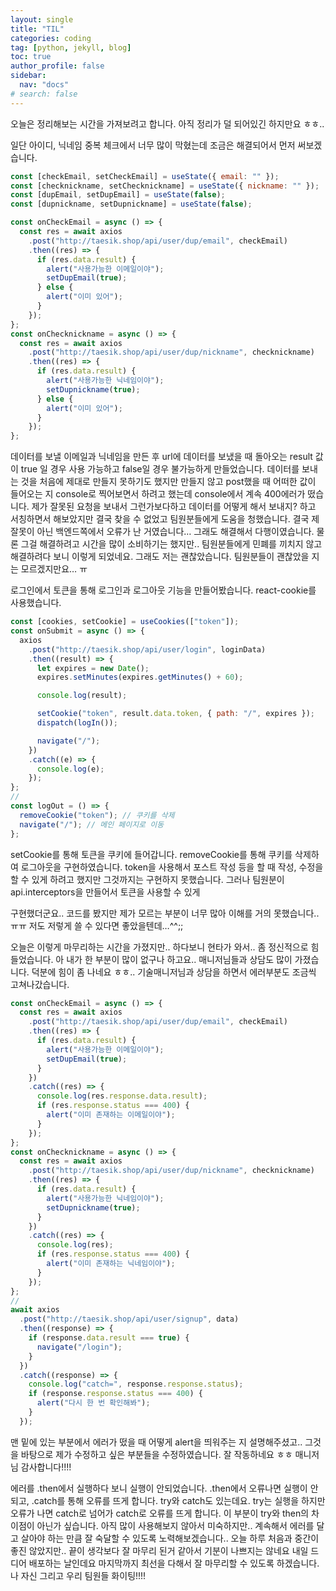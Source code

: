 ```yaml
---
layout: single
title: "TIL"
categories: coding
tag: [python, jekyll, blog]
toc: true
author_profile: false
sidebar:
  nav: "docs"
# search: false
---
```


오늘은 정리해보는 시간을 가져보려고 합니다. 아직 정리가 덜 되어있긴 하지만요 ㅎㅎ..

일단 아이디, 닉네임 중복 체크에서 너무 많이 막혔는데 조금은 해결되어서 먼저 써보겠습니다.

```jsx
const [checkEmail, setCheckEmail] = useState({ email: "" });
const [checknickname, setChecknickname] = useState({ nickname: "" });
const [dupEmail, setDupEmail] = useState(false);
const [dupnickname, setDupnickname] = useState(false);

const onCheckEmail = async () => {
  const res = await axios
    .post("http://taesik.shop/api/user/dup/email", checkEmail)
    .then((res) => {
      if (res.data.result) {
        alert("사용가능한 이메일이야");
        setDupEmail(true);
      } else {
        alert("이미 있어");
      }
    });
};
const onChecknickname = async () => {
  const res = await axios
    .post("http://taesik.shop/api/user/dup/nickname", checknickname)
    .then((res) => {
      if (res.data.result) {
        alert("사용가능한 닉네임이야");
        setDupnickname(true);
      } else {
        alert("이미 있어");
      }
    });
};
```

데이터를 보낼 이메일과 닉네임을 만든 후 url에 데이터를 보냈을 때 돌아오는 result 값이 true 일 경우 사용 가능하고 false일 경우 불가능하게 만들었습니다. 데이터를 보내는 것을 처음에 제대로 만들지 못하기도 했지만 만들지 않고 post했을 때 어떠한 값이 들어오는 지 console로 찍어보면서 하려고 했는데 console에서 계속 400에러가 떴습니다. 제가 잘못된 요청을 보내서 그런가보다하고 데이터를 어떻게 해서 보내지? 하고 서칭하면서 해보았지만 결국 찾을 수 없었고 팀원분들에게 도움을 청했습니다. 결국 제 잘못이 아닌 백엔드쪽에서 오류가 난 거였습니다… 그래도 해결해서 다행이였습니다. 물론 그걸 해결하려고 시간을 많이 소비하기는 했지만.. 팀원분들에게 민폐를 끼치지 않고 해결하려다 보니 이렇게 되었네요. 그래도 저는 괜찮았습니다. 팀원분들이 괜찮았을 지는 모르겠지만요… ㅠ

로그인에서 토큰을 통해 로그인과 로그아웃 기능을 만들어봤습니다. react-cookie를 사용했습니다.

```jsx
const [cookies, setCookie] = useCookies(["token"]);
const onSubmit = async () => {
  axios
    .post("http://taesik.shop/api/user/login", loginData)
    .then((result) => {
      let expires = new Date();
      expires.setMinutes(expires.getMinutes() + 60);

      console.log(result);

      setCookie("token", result.data.token, { path: "/", expires });
      dispatch(logIn());

      navigate("/");
    })
    .catch((e) => {
      console.log(e);
    });
};
//
const logOut = () => {
  removeCookie("token"); // 쿠키를 삭제
  navigate("/"); // 메인 페이지로 이동
};
```

setCookie를 통해 토큰을 쿠키에 들어갑니다. removeCookie를 통해 쿠키를 삭제하여 로그아웃을 구현하였습니다. token을 사용해서 포스트 작성 등을 할 때 작성, 수정을 할 수 있게 하려고 했지만 그것까지는 구현하지 못했습니다. 그러나 팀원분이 api.interceptors을 만들어서 토큰을 사용할 수 있게

구현했더군요.. 코드를 봤지만 제가 모르는 부분이 너무 많아 이해를 거의 못했습니다.. ㅠㅠ 저도 저렇게 쓸 수 있다면 좋았을텐데…^^;;

오늘은 이렇게 마무리하는 시간을 가졌지만.. 하다보니 현타가 와서.. 좀 정신적으로 힘들었습니다. 아 내가 한 부분이 많이 없구나 하고요.. 매니저님들과 상담도 많이 가졌습니다. 덕분에 힘이 좀 나네요 ㅎㅎ.. 기술매니저님과 상담을 하면서 에러부분도 조금씩 고쳐나갔습니다.

```jsx
const onCheckEmail = async () => {
  const res = await axios
    .post("http://taesik.shop/api/user/dup/email", checkEmail)
    .then((res) => {
      if (res.data.result) {
        alert("사용가능한 이메일이야");
        setDupEmail(true);
      }
    })
    .catch((res) => {
      console.log(res.response.data.result);
      if (res.response.status === 400) {
        alert("이미 존재하는 이메일이야");
      }
    });
};
const onChecknickname = async () => {
  const res = await axios
    .post("http://taesik.shop/api/user/dup/nickname", checknickname)
    .then((res) => {
      if (res.data.result) {
        alert("사용가능한 닉네임이야");
        setDupnickname(true);
      }
    })
    .catch((res) => {
      console.log(res);
      if (res.response.status === 400) {
        alert("이미 존재하는 닉네임이야");
      }
    });
};
//
await axios
  .post("http://taesik.shop/api/user/signup", data)
  .then((response) => {
    if (response.data.result === true) {
      navigate("/login");
    }
  })
  .catch((response) => {
    console.log("catch=", response.response.status);
    if (response.response.status === 400) {
      alert("다시 한 번 확인해봐");
    }
  });
```

맨 밑에 있는 부분에서 에러가 떴을 때 어떻게 alert을 띄워주는 지 설명해주셨고.. 그것을 바탕으로 제가 수정하고 싶은 부분들을 수정하였습니다. 잘 작동하네요 ㅎㅎ 매니저님 감사합니다!!!!

에러를 .then에서 실행하다 보니 실행이 안되었습니다. .then에서 오류나면 실행이 안되고, .catch를 통해 오류를 뜨게 합니다. try와 catch도 있는데요. try는 실행을 하지만 오류가 나면 catch로 넘어가 catch로 오류를 뜨게 합니다. 이 부분이 try와 then의 차이점이 아닌가 싶습니다. 아직 많이 사용해보지 않아서 미숙하지만.. 계속해서 에러를 달고 살아야 하는 만큼 잘 숙달할 수 있도록 노력해보겠습니다.. 오늘 하루 처음과 중간이 좋진 않았지만.. 끝이 생각보다 잘 마무리 된거 같아서 기분이 나쁘지는 않네요 내일 드디어 배포하는 날인데요 마지막까지 최선을 다해서 잘 마무리할 수 있도록 하겠습니다. 나 자신 그리고 우리 팀원들 화이팅!!!!
